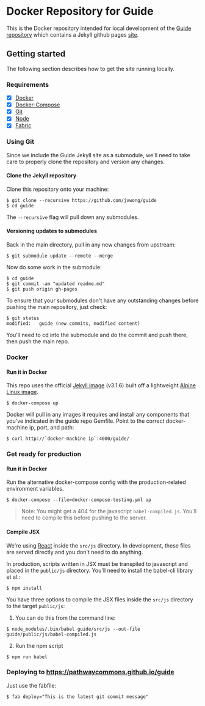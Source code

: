 # Docker Repository for Guide

This is the Docker repository intended for local development of the   [Guide repository](https://github.com/jvwong/guide) which contains a Jekyll github pages [site](https://jvwong.github.io/guide/).

## Getting started
The following section describes how to get the site running locally.

### Requirements
- [x] [Docker](https://docs.docker.com/engine/installation/)
- [x] [Docker-Compose](https://docs.docker.com/compose/install/)
- [x] [Git](https://git-scm.com/)
- [x] [Node](https://nodejs.org/en/)
- [x] [Fabric](http://www.fabfile.org/)

### Using Git
Since we include the Guide Jekyll site as a submodule, we'll need to take care to properly clone the repository and version any changes.

#### Clone the Jekyll repository
Clone this repository onto your machine:

``` shell
$ git clone --recursive https://github.com/jvwong/guide
$ cd guide
```
The `--recursive` flag will pull down any submodules.

#### Versioning updates to submodules
Back in the main directory, pull in any new changes from upstream:
``` shell
$ git submodule update --remote --merge
```

Now do some work in the submodule:
``` shell
$ cd guide
$ git commit -am "updated readme.md"
$ git push origin gh-pages
```

To ensure that your submodules don't have any outstanding changes before pushing the main repository, just check:
``` shell
$ git status
modified:   guide (new commits, modified content)
```
You'll need to cd into the submodule and do the commit and push there, then push the main repo.

### Docker
#### Run it in Docker
This repo uses the official [Jekyll image](https://hub.docker.com/r/jekyll/jekyll/tags/) (v3.1.6) built off a lightweight [Alpine Linux image](https://hub.docker.com/_/alpine/).

``` shell
$ docker-compose up
```

Docker will pull in any images it requires and install any components that you've indicated in the guide repo Gemfile. Point to the correct docker-machine ip, port, and path:

``` shell
$ curl http://`docker-machine ip`:4000/guide/
```

### Get ready for production
#### Run it in Docker
Run the alternative docker-compose config with the production-related environment variables.

``` shell
$ docker-compose --file=docker-compose-testing.yml up
```

> Note: You might get a 404 for the javascript `babel-compiled.js`. You'll need to compile this before pushing to the server.

#### Compile JSX
We're using [React](https://facebook.github.io/react/) inside the `src/js` directory. In development, these files are served directly and you don't need to do anything.

In production, scripts written in JSX must be transpiled to javascript and placed in the `public/js` directory. You'll need to install the babel-cli library et al.:

``` shell
$ npm install
```

You have three options to compile the JSX files inside the `src/js` directory to the target `public/js`:  

1. You can do this from the command line:
  ``` shell
  $ node_modules/.bin/babel guide/src/js --out-file guide/public/js/babel-compiled.js
  ```
2. Run the npm script
  ``` shell
  $ npm run babel
  ```

### Deploying to https://pathwaycommons.github.io/guide
Just use the fabfile:
``` shell
$ fab deploy="This is the latest git commit message"
```

